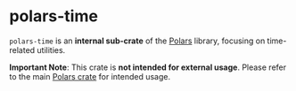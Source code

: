 # polars-time

`polars-time` is an **internal sub-crate** of the [Polars](https://crates.io/crates/polars) library,
focusing on time-related utilities.

**Important Note**: This crate is **not intended for external usage**. Please refer to the main
[Polars crate](https://crates.io/crates/polars) for intended usage.
